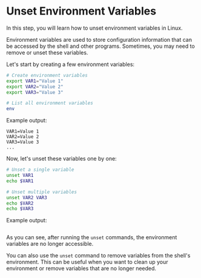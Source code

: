 # Unset Environment Variables

In this step, you will learn how to unset environment variables in Linux.

Environment variables are used to store configuration information that can be accessed by the shell and other programs. Sometimes, you may need to remove or unset these variables.

Let's start by creating a few environment variables:

```bash
# Create environment variables
export VAR1="Value 1"
export VAR2="Value 2"
export VAR3="Value 3"

# List all environment variables
env
```

Example output:

```
VAR1=Value 1
VAR2=Value 2
VAR3=Value 3
...
```

Now, let's unset these variables one by one:

```bash
# Unset a single variable
unset VAR1
echo $VAR1

# Unset multiple variables
unset VAR2 VAR3
echo $VAR2
echo $VAR3
```

Example output:

```

```

As you can see, after running the `unset` commands, the environment variables are no longer accessible.

You can also use the `unset` command to remove variables from the shell's environment. This can be useful when you want to clean up your environment or remove variables that are no longer needed.
